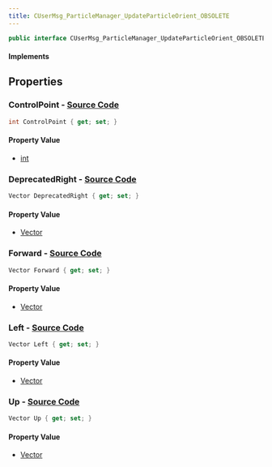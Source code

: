 ```yaml
---
title: CUserMsg_ParticleManager_UpdateParticleOrient_OBSOLETE
---
```


```csharp
public interface CUserMsg_ParticleManager_UpdateParticleOrient_OBSOLETE : ITypedProtobuf<CUserMsg_ParticleManager_UpdateParticleOrient_OBSOLETE>, INativeHandle
```

#### Implements

## Properties

### **ControlPoint** - [Source Code](https://github.com/swiftly-solution/swiftlys2/blob/main/managed/src/SwiftlyS2.Generated/Protobufs/Interfaces/CUserMsg_ParticleManager_UpdateParticleOrient_OBSOLETE.cs#L13)

```csharp
int ControlPoint { get; set; }
```

#### Property Value

- [int](https://learn.microsoft.com/dotnet/api/system.int32)

### **DeprecatedRight** - [Source Code](https://github.com/swiftly-solution/swiftlys2/blob/main/managed/src/SwiftlyS2.Generated/Protobufs/Interfaces/CUserMsg_ParticleManager_UpdateParticleOrient_OBSOLETE.cs#L19)

```csharp
Vector DeprecatedRight { get; set; }
```

#### Property Value

- [Vector](/docs/api/shared/natives/vector)

### **Forward** - [Source Code](https://github.com/swiftly-solution/swiftlys2/blob/main/managed/src/SwiftlyS2.Generated/Protobufs/Interfaces/CUserMsg_ParticleManager_UpdateParticleOrient_OBSOLETE.cs#L16)

```csharp
Vector Forward { get; set; }
```

#### Property Value

- [Vector](/docs/api/shared/natives/vector)

### **Left** - [Source Code](https://github.com/swiftly-solution/swiftlys2/blob/main/managed/src/SwiftlyS2.Generated/Protobufs/Interfaces/CUserMsg_ParticleManager_UpdateParticleOrient_OBSOLETE.cs#L25)

```csharp
Vector Left { get; set; }
```

#### Property Value

- [Vector](/docs/api/shared/natives/vector)

### **Up** - [Source Code](https://github.com/swiftly-solution/swiftlys2/blob/main/managed/src/SwiftlyS2.Generated/Protobufs/Interfaces/CUserMsg_ParticleManager_UpdateParticleOrient_OBSOLETE.cs#L22)

```csharp
Vector Up { get; set; }
```

#### Property Value

- [Vector](/docs/api/shared/natives/vector)

